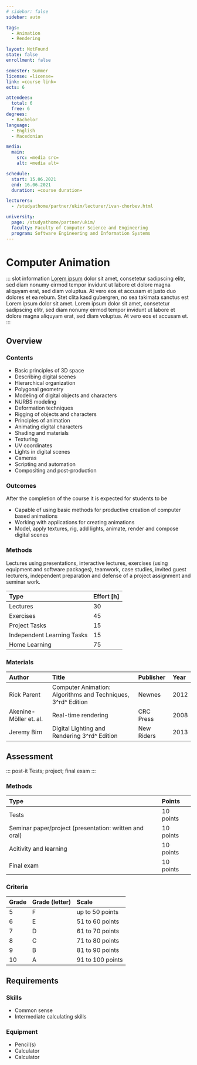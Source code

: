 ```yaml
---
# sidebar: false
sidebar: auto

tags:
  - Animation
  - Rendering

layout: NotFound
state: false
enrollment: false

semester: Summer
license: =license=
link: =course link=
ects: 6

attendees:
  total: 6
  free: 6
degrees:
  - Bachelor
language:
  - English
  - Macedonian

media:
  main:
    src: =media src=
    alt: =media alt=

schedule:
  start: 15.06.2021
  end: 16.06.2021
  duration: =course duration=

lecturers:
  - /studyathome/partner/ukim/lecturer/ivan-chorbev.html

university:
  page: /studyathome/partner/ukim/
  faculty: Faculty of Computer Science and Engineering
  program: Software Engineering and Information Systems
---
```


# Computer Animation

::: slot information
[Lorem ipsum](https://loremipsum.de/) dolor sit amet, consetetur sadipscing elitr, sed diam nonumy eirmod tempor invidunt ut labore et dolore magna aliquyam erat, sed diam voluptua.
At vero eos et accusam et justo duo dolores et ea rebum.
Stet clita kasd gubergren, no sea takimata sanctus est Lorem ipsum dolor sit amet.
Lorem ipsum dolor sit amet, consetetur sadipscing elitr, sed diam nonumy eirmod tempor invidunt ut labore et dolore magna aliquyam erat, sed diam voluptua.
At vero eos et accusam et.
:::

## Overview

### Contents

- Basic principles of 3D space
- Describing digital scenes
- Hierarchical organization
- Polygonal geometry
- Modeling of digital objects and characters
- NURBS modeling
- Deformation techniques
- Rigging of objects and characters
- Principles of animation
- Animating digital characters
- Shading and materials
- Texturing
- UV coordinates
- Lights in digital scenes
- Cameras
- Scripting and automation
- Compositing and post-production

### Outcomes

After the completion of the course it is expected for students to be

- Capable of using basic methods for productive creation of computer based animations
- Working with applications for creating animations
- Model, apply textures, rig, add lights, animate, render and compose digital scenes

### Methods

Lectures using presentations, interactive lectures, exercises (using equipment and software packages), teamwork, case studies, invited guest lecturers, independent preparation and defense of a project assignment and seminar work.

| Type                       | Effort \[h\] |
| :------------------------- | :----------- |
| Lectures                   | 30           |
| Exercises                  | 45           |
| Project Tasks              | 15           |
| Independent Learning Tasks | 15           |
| Home Learning              | 75           |

### Materials

| Author                 | Title                                                        | Publisher  | Year |
| :--------------------- | :----------------------------------------------------------- | :--------- | :--- |
| Rick Parent            | Computer Animation: Algorithms and Techniques, 3^rd^ Edition | Newnes     | 2012 |
| Akenine-Möller et. al. | Real-time rendering                                          | CRC Press  | 2008 |
| Jeremy Birn            | Digital Lighting and Rendering 3^rd^ Edition                 | New Riders | 2013 |

## Assessment

::: post-it
Tests; project; final exam
:::

### Methods

| Type                                                   | Points    |
| :----------------------------------------------------- | :-------- |
| Tests                                                  | 10 points |
| Seminar paper/project (presentation: written and oral) | 10 points |
| Acitivity and learning                                 | 10 points |
| Final exam                                             | 10 points |

### Criteria

| Grade | Grade (letter) | Scale            |
| :---- | :------------- | :--------------- |
| 5     | F              | up to 50 points  |
| 6     | E              | 51 to 60 points  |
| 7     | D              | 61 to 70 points  |
| 8     | C              | 71 to 80 points  |
| 9     | B              | 81 to 90 points  |
| 10    | A              | 91 to 100 points |

## Requirements

### Skills

- Common sense
- Intermediate calculating skills

### Equipment

- Pencil(s)
- Calculator
- Calculator
